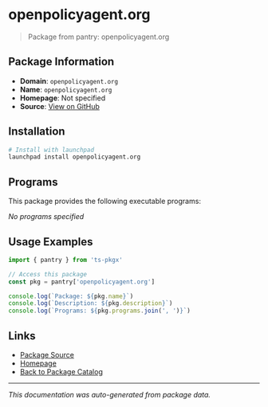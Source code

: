 # openpolicyagent.org

> Package from pantry: openpolicyagent.org

## Package Information

- **Domain**: `openpolicyagent.org`
- **Name**: `openpolicyagent.org`
- **Homepage**: Not specified
- **Source**: [View on GitHub](https://github.com/pkgxdev/pantry/tree/main/projects/openpolicyagent.org/package.yml)

## Installation

```bash
# Install with launchpad
launchpad install openpolicyagent.org
```

## Programs

This package provides the following executable programs:

*No programs specified*

## Usage Examples

```typescript
import { pantry } from 'ts-pkgx'

// Access this package
const pkg = pantry['openpolicyagent.org']

console.log(`Package: ${pkg.name}`)
console.log(`Description: ${pkg.description}`)
console.log(`Programs: ${pkg.programs.join(', ')}`)
```

## Links

- [Package Source](https://github.com/pkgxdev/pantry/tree/main/projects/openpolicyagent.org/package.yml)
- [Homepage](#)
- [Back to Package Catalog](../../package-catalog.md)

---

*This documentation was auto-generated from package data.*
